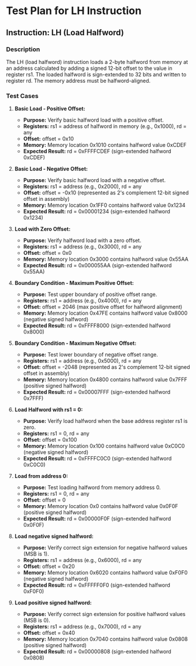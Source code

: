 # Test Plan for LH Instruction

## Instruction: LH (Load Halfword)

### Description
The LH (load halfword) instruction loads a 2-byte halfword from memory at an address calculated by adding a signed 12-bit offset to the value in register rs1. The loaded halfword is sign-extended to 32 bits and written to register rd. The memory address must be halfword-aligned.

### Test Cases

1.  **Basic Load - Positive Offset:**
    -   **Purpose:** Verify basic halfword load with a positive offset.
    -   **Registers:** rs1 = address of halfword in memory (e.g., 0x1000), rd = any
    -   **Offset:** offset = 0x10
    -   **Memory:** Memory location 0x1010 contains halfword value 0xCDEF
    -   **Expected Result:** rd = 0xFFFFCDEF (sign-extended halfword 0xCDEF)

2.  **Basic Load - Negative Offset:**
    -   **Purpose:** Verify basic halfword load with a negative offset.
    -   **Registers:** rs1 = address (e.g., 0x2000), rd = any
    -   **Offset:** offset = -0x10 (represented as 2's complement 12-bit signed offset in assembly)
    -   **Memory:** Memory location 0x1FF0 contains halfword value 0x1234
    -   **Expected Result:** rd = 0x00001234 (sign-extended halfword 0x1234)

3.  **Load with Zero Offset:**
    -   **Purpose:** Verify halfword load with a zero offset.
    -   **Registers:** rs1 = address (e.g., 0x3000), rd = any
    -   **Offset:** offset = 0x0
    -   **Memory:** Memory location 0x3000 contains halfword value 0x55AA
    -   **Expected Result:** rd = 0x000055AA (sign-extended halfword 0x55AA)

4.  **Boundary Condition - Maximum Positive Offset:**
    -   **Purpose:** Test upper boundary of positive offset range.
    -   **Registers:** rs1 = address (e.g., 0x4000), rd = any
    -   **Offset:** offset = 2046 (max positive offset for halfword alignment)
    -   **Memory:** Memory location 0x47FE contains halfword value 0x8000 (negative signed halfword)
    -   **Expected Result:** rd = 0xFFFF8000 (sign-extended halfword 0x8000)

5.  **Boundary Condition - Maximum Negative Offset:**
    -   **Purpose:** Test lower boundary of negative offset range.
    -   **Registers:** rs1 = address (e.g., 0x5000), rd = any
    -   **Offset:** offset = -2048 (represented as 2's complement 12-bit signed offset in assembly)
    -   **Memory:** Memory location 0x4800 contains halfword value 0x7FFF (positive signed halfword)
    -   **Expected Result:** rd = 0x00007FFF (sign-extended halfword 0x7FFF)

6.  **Load Halfword with rs1 = 0:**
    -   **Purpose:** Verify load halfword when the base address register rs1 is zero.
    -   **Registers:** rs1 = 0, rd = any
    -   **Offset:** offset = 0x100
    -   **Memory:** Memory location 0x100 contains halfword value 0xC0C0 (negative signed halfword)
    -   **Expected Result:** rd = 0xFFFFC0C0 (sign-extended halfword 0xC0C0)

7.  **Load from address 0:**
    -   **Purpose:** Test loading halfword from memory address 0.
    -   **Registers:** rs1 = 0, rd = any
    -   **Offset:** offset = 0
    -   **Memory:** Memory location 0x0 contains halfword value 0x0F0F (positive signed halfword)
    -   **Expected Result:** rd = 0x00000F0F (sign-extended halfword 0x0F0F)

8.  **Load negative signed halfword:**
    -   **Purpose:** Verify correct sign extension for negative halfword values (MSB is 1).
    -   **Registers:** rs1 = address (e.g., 0x6000), rd = any
    -   **Offset:** offset = 0x20
    -   **Memory:** Memory location 0x6020 contains halfword value 0xF0F0 (negative signed halfword)
    -   **Expected Result:** rd = 0xFFFFF0F0 (sign-extended halfword 0xF0F0)

9.  **Load positive signed halfword:**
    -   **Purpose:** Verify correct sign extension for positive halfword values (MSB is 0).
    -   **Registers:** rs1 = address (e.g., 0x7000), rd = any
    -   **Offset:** offset = 0x40
    -   **Memory:** Memory location 0x7040 contains halfword value 0x0808 (positive signed halfword)
    -   **Expected Result:** rd = 0x00000808 (sign-extended halfword 0x0808)
